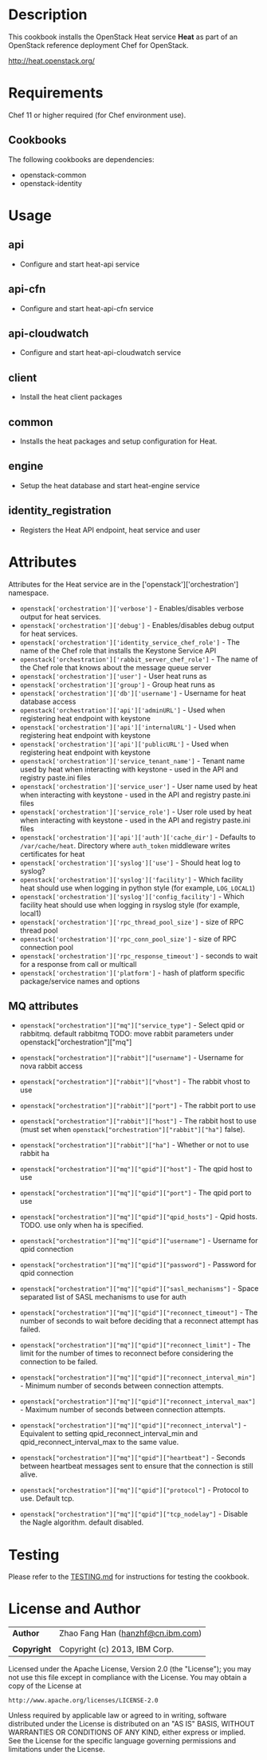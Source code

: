 Description
===========

This cookbook installs the OpenStack Heat service **Heat** as part of an OpenStack reference deployment Chef for OpenStack.

http://heat.openstack.org/

Requirements
============

Chef 11 or higher required (for Chef environment use).

Cookbooks
---------

The following cookbooks are dependencies:

* openstack-common
* openstack-identity

Usage
=====

api
------
- Configure and start heat-api service

api-cfn
------
- Configure and start heat-api-cfn service

api-cloudwatch
------
- Configure and start heat-api-cloudwatch service

client
----
- Install the heat client packages

common
------
- Installs the heat packages and setup configuration for Heat.

engine
------
- Setup the heat database and start heat-engine service

identity_registration
---------------------
- Registers the Heat API endpoint, heat service and user

Attributes
==========

Attributes for the Heat service are in the ['openstack']['orchestration'] namespace.

* `openstack['orchestration']['verbose']` - Enables/disables verbose output for heat services.
* `openstack['orchestration']['debug']` - Enables/disables debug output for heat services.
* `openstack['orchestration']['identity_service_chef_role']` - The name of the Chef role that installs the Keystone Service API
* `openstack['orchestration']['rabbit_server_chef_role']` - The name of the Chef role that knows about the message queue server
* `openstack['orchestration']['user']` - User heat runs as
* `openstack['orchestration']['group']` - Group heat runs as
* `openstack['orchestration']['db']['username']` - Username for heat database access
* `openstack['orchestration']['api']['adminURL']` - Used when registering heat endpoint with keystone
* `openstack['orchestration']['api']['internalURL']` - Used when registering heat endpoint with keystone
* `openstack['orchestration']['api']['publicURL']` - Used when registering heat endpoint with keystone
* `openstack['orchestration']['service_tenant_name']` - Tenant name used by heat when interacting with keystone - used in the API and registry paste.ini files
* `openstack['orchestration']['service_user']` - User name used by heat when interacting with keystone - used in the API and registry paste.ini files
* `openstack['orchestration']['service_role']` - User role used by heat when interacting with keystone - used in the API and registry paste.ini files
* `openstack['orchestration']['api']['auth']['cache_dir']` - Defaults to `/var/cache/heat`. Directory where `auth_token` middleware writes certificates for heat
* `openstack['orchestration']['syslog']['use']` - Should heat log to syslog?
* `openstack['orchestration']['syslog']['facility']` - Which facility heat should use when logging in python style (for example, `LOG_LOCAL1`)
* `openstack['orchestration']['syslog']['config_facility']` - Which facility heat should use when logging in rsyslog style (for example, local1)
* `openstack['orchestration']['rpc_thread_pool_size']` - size of RPC thread pool
* `openstack['orchestration']['rpc_conn_pool_size']` - size of RPC connection pool
* `openstack['orchestration']['rpc_response_timeout']` - seconds to wait for a response from call or multicall
* `openstack['orchestration']['platform']` - hash of platform specific package/service names and options

MQ attributes
-------------
* `openstack["orchestration"]["mq"]["service_type"]` - Select qpid or rabbitmq. default rabbitmq
TODO: move rabbit parameters under openstack["orchestration"]["mq"]
* `openstack["orchestration"]["rabbit"]["username"]` - Username for nova rabbit access
* `openstack["orchestration"]["rabbit"]["vhost"]` - The rabbit vhost to use
* `openstack["orchestration"]["rabbit"]["port"]` - The rabbit port to use
* `openstack["orchestration"]["rabbit"]["host"]` - The rabbit host to use (must set when `openstack["orchestration"]["rabbit"]["ha"]` false).
* `openstack["orchestration"]["rabbit"]["ha"]` - Whether or not to use rabbit ha

* `openstack["orchestration"]["mq"]["qpid"]["host"]` - The qpid host to use
* `openstack["orchestration"]["mq"]["qpid"]["port"]` - The qpid port to use
* `openstack["orchestration"]["mq"]["qpid"]["qpid_hosts"]` - Qpid hosts. TODO. use only when ha is specified.
* `openstack["orchestration"]["mq"]["qpid"]["username"]` - Username for qpid connection
* `openstack["orchestration"]["mq"]["qpid"]["password"]` - Password for qpid connection
* `openstack["orchestration"]["mq"]["qpid"]["sasl_mechanisms"]` - Space separated list of SASL mechanisms to use for auth
* `openstack["orchestration"]["mq"]["qpid"]["reconnect_timeout"]` - The number of seconds to wait before deciding that a reconnect attempt has failed.
* `openstack["orchestration"]["mq"]["qpid"]["reconnect_limit"]` - The limit for the number of times to reconnect before considering the connection to be failed.
* `openstack["orchestration"]["mq"]["qpid"]["reconnect_interval_min"]` - Minimum number of seconds between connection attempts.
* `openstack["orchestration"]["mq"]["qpid"]["reconnect_interval_max"]` - Maximum number of seconds between connection attempts.
* `openstack["orchestration"]["mq"]["qpid"]["reconnect_interval"]` - Equivalent to setting qpid_reconnect_interval_min and qpid_reconnect_interval_max to the same value.
* `openstack["orchestration"]["mq"]["qpid"]["heartbeat"]` - Seconds between heartbeat messages sent to ensure that the connection is still alive.
* `openstack["orchestration"]["mq"]["qpid"]["protocol"]` - Protocol to use. Default tcp.
* `openstack["orchestration"]["mq"]["qpid"]["tcp_nodelay"]` - Disable the Nagle algorithm. default disabled.

Testing
=====

Please refer to the [TESTING.md](TESTING.md) for instructions for testing the cookbook.

License and Author
==================

|                      |                                                    |
|:---------------------|:---------------------------------------------------|
| **Author**           |  Zhao Fang Han (<hanzhf@cn.ibm.com>)               |
|                      |                                                    |
| **Copyright**        |  Copyright (c) 2013, IBM Corp.                     |

Licensed under the Apache License, Version 2.0 (the "License");
you may not use this file except in compliance with the License.
You may obtain a copy of the License at

    http://www.apache.org/licenses/LICENSE-2.0

Unless required by applicable law or agreed to in writing, software
distributed under the License is distributed on an "AS IS" BASIS,
WITHOUT WARRANTIES OR CONDITIONS OF ANY KIND, either express or implied.
See the License for the specific language governing permissions and
limitations under the License.
